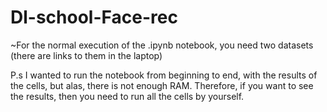 # Dl-school-Face-rec

~For the normal execution of the .ipynb notebook, you need two datasets (there are links to them in the laptop)

P.s I wanted to run the notebook from beginning to end, with the results of the cells, but alas, there is not enough RAM.
Therefore, if you want to see the results, then you need to run all the cells by yourself.

